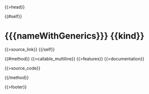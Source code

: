 {{>head}}

{{#self}}
# {{{nameWithGenerics}}} {{kind}}

{{>source_link}}
{{/self}}

{{#method}}
{{>callable_multiline}}
{{>features}}
{{>documentation}}

{{>source_code}}

{{/method}}

{{>footer}}
